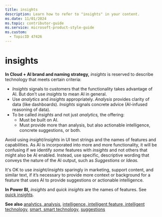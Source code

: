 ```yaml
---
title: insights
description: Learn how to refer to "insights" in your content.
ms.date: 11/01/2024
ms.topic: contributor-guide
ms.service: microsoft-product-style-guide
ms.custom:
  - TopicID 47426
---
```



# insights

**In Cloud + AI brand and naming strategy,** _insights_ is reserved to describe technology that meets certain criteria:

- _Insights_ signals to customers that the functionality takes advantage of AI. But don’t use _insights_ to mean AI in general.
- Use _analytics_ and _insights_ appropriately. _Analysis_ provides clarity of data (like dashboards). _Insights_ signals concrete advice (AI-infused reasoning of data).
- To be called _insights_ and not just _analytics,_ the offering:
  - Must be built on AI.
  - Must provide more than analysis, but also actionable intelligence, concrete suggestions, or both.

Avoid using _insight/insights_ in UI text strings and the names of features and capabilities. As AI is incorporated into more and more functionality, it will be confusing if we identify _some_ features with _insights_ and not others that might also be AI enabled. Instead, use specific, descriptive wording that conveys the nature of the AI output, such as _Suggestions_ or _Ideas._

It's OK to use _insight/insights_ sparingly in marketing, support content, and similar text, if it’s necessary to provide more context or background for a feature that uses AI to provide suggestions or actionable intelligence.

**In Power BI,** _insights_ and _quick insights_ are the names of features. See [quick insights](~\a_z_names_terms\q\quick-insights.md).

**See also** [analytics, analysis](~\a_z_names_terms\a\analytics-analysis.md), [intelligence, intelligent feature, intelligent technology](~\a_z_names_terms\i\intelligence-intelligent.md), [smart, smart technology](~\a_z_names_terms\s\smart-smart-technology.md), [suggestions](~\a_z_names_terms\s\suggestions.md)


